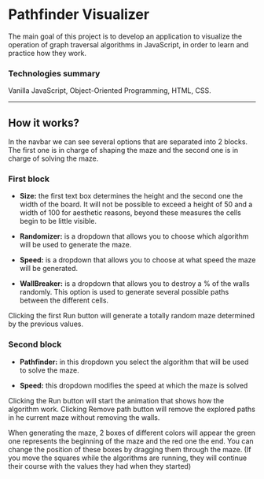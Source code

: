# Pathfinder Visualizer
The main goal of this project is to develop an application to visualize the operation of graph traversal algorithms in JavaScript, in order to learn and practice how they work.

### Technologies summary
Vanilla JavaScript, Object-Oriented Programming, HTML, CSS.

------------

## How it works?
In the navbar we can see several options that are separated into 2 blocks. The first one is in charge of shaping the maze and the second one is in charge of solving the maze.

### First block

- **Size:** the first text box determines the height and the second one the width of the board. It will not be possible to exceed a height of 50 and a width of 100 for aesthetic reasons, beyond these measures the cells begin to be little visible.

- **Randomizer:** is a dropdown that allows you to choose which algorithm will be used to generate the maze.

- **Speed:** is a dropdown that allows you to choose at what speed the maze will be generated.

- **WallBreaker:** is a dropdown that allows you to destroy a % of the walls randomly. This option is used to generate several possible paths between the different cells.

Clicking the first Run button will generate a totally random maze determined by the previous values.

### Second block

- **Pathfinder:** in this dropdown you select the algorithm that will be used to solve the maze.

- **Speed:** this dropdown modifies the speed at which the maze is solved

Clicking the Run button will start the animation that shows how the algorithm work. Clicking Remove path button will remove the explored paths in he current maze without removing the walls.

When generating the maze, 2 boxes of different colors will appear the green one represents the beginning of the maze and the red one the end. You can change the position of these boxes by dragging them through the maze. (If you move the squares while the algorithms are running, they will continue their course with
the values they had when they started)
